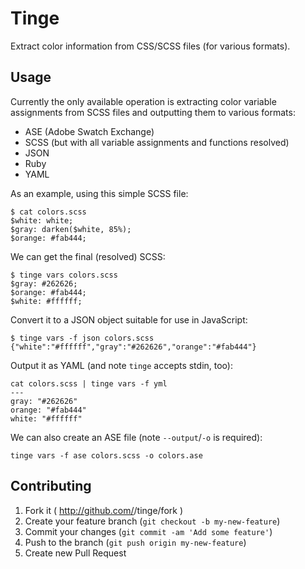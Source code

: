 # Tinge

Extract color information from CSS/SCSS files (for various formats).

## Usage

Currently the only available operation is extracting color variable
assignments from SCSS files and outputting them to various formats:

 * ASE (Adobe Swatch Exchange)
 * SCSS (but with all variable assignments and functions resolved)
 * JSON
 * Ruby
 * YAML

As an example, using this simple SCSS file:

```
$ cat colors.scss
$white: white;
$gray: darken($white, 85%);
$orange: #fab444;
```

We can get the final (resolved) SCSS:

```
$ tinge vars colors.scss
$gray: #262626;
$orange: #fab444;
$white: #ffffff;
```

Convert it to a JSON object suitable for use in JavaScript:

```
$ tinge vars -f json colors.scss
{"white":"#ffffff","gray":"#262626","orange":"#fab444"}
```

Output it as YAML (and note `tinge` accepts stdin, too):

```
cat colors.scss | tinge vars -f yml
---
gray: "#262626"
orange: "#fab444"
white: "#ffffff"
```

We can also create an ASE file (note `--output`/`-o` is required):

```
tinge vars -f ase colors.scss -o colors.ase
```

## Contributing

1. Fork it ( http://github.com/<my-github-username>/tinge/fork )
2. Create your feature branch (`git checkout -b my-new-feature`)
3. Commit your changes (`git commit -am 'Add some feature'`)
4. Push to the branch (`git push origin my-new-feature`)
5. Create new Pull Request
